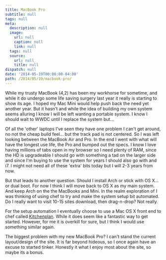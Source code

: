 ```yaml
---
title: MacBook Pro
subtitle: null
tags: null
meta:
  description: null
  image:
    url: null
    caption: null
    link: null
  tags: null
  source:
    url: null
    title: null
dispatch: null
date: '2014-05-19T00:00:00-04:00'
path: /2014/05/19/macbook-pro/
---
```


While my trusty MacBook (4,2) has been my workhorse for sometime, and while it do undergo some life saving surgery last year it really is starting to show its age. I hoped my Mac Mini would  help push back the need yet another year. But it hasn't and while the idea of building my own system seems alluring I know I will be left wanting a portable system. I know I should wait to WWDC until I replace the system but...

Of all the 'other' laptops I've seen they have one problem I can't get around, no not the cheap build feel... but the track pad is not centered. So I was left looking between the MacBook Air and Pro. In the end I went with what will have the longest use life, the Pro and bumped out the specs. I know I love having millions of tabs open in my browser so I need plenty of RAM, since the HD is upgradeable I should go with something a tad on the larger side and since I'm buying to use the system for years I should also go with and i7. I might not need all of these 'extra' bits today but I will 2-3 years from now.

But that leads to another question. Should I install Arch or stick with OS X... or dual boot. For now I think I will move back to OS X as my main system. And keep Arch on the the MacBooks and Mini. In the realm exploration of I was thinking of using chef to try and make the system setup bit automated. Do I really want to visit 10-15 sites download, then drag-n-drop? Not really.

For the setup automation I eventually choose to use a Mac OS X front end to chef called [Kitchenplan][kitchenPlan]. While it does seem like a fantastic way to get started. However, for me it is overkill for sure, but I think I would use something similar again.

The biggest problem with my new MacBook Pro? I can't stand the current layout/design of the site. It is far beyond hideous, so I once again have an excuse to started tinker. Honestly it what I enjoy most about the site, so maybe its a bonus.

[kitchenPlan]: https://github.com/kitchenplan/kitchenplan

